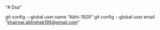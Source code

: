 "# Dsa" 



git config --global user.name "Abhi-1929"
git config --global user.email "khairnar.abhishek195@gmail.com"
